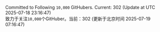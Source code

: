 Committed to Following `10,000` GitHubers. Current: <!-- FOLLOWING_COUNT -->302<!-- FOLLOWING_COUNT --> (Update at UTC <!-- LAST_UPDATED -->2025-07-18 23:16:47<!-- LAST_UPDATED -->)<br>
致力于关注`10,000`个GitHuber。当前：<!-- FOLLOWING_COUNT -->302<!-- FOLLOWING_COUNT --> (更新于北京时间 <!-- LAST_UPDATED_CST -->2025-07-19 07:16:47<!-- LAST_UPDATED_CST -->)
